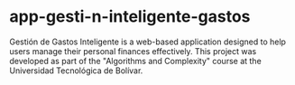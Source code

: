 # app-gesti-n-inteligente-gastos
Gestión de Gastos Inteligente is a web-based application designed to help users manage their personal finances effectively. This project was developed as part of the "Algorithms and Complexity" course at the Universidad Tecnológica de Bolívar.
